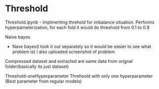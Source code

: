 # Threshold

Threshold.ipynb -  Implmenting threhold for imbalance situation. Performs hyperpameterization, for each fold it would do threshold from 0.1 to 0.9

Naive bayes
- Nave bayes(I took it out separately so it would be easier to see what problem is)
I also uploaded screenshot of problem

Compressed dataset and extracted are same data from orignal folder(basically its just dataset)

Threshold-oneHyperparameter
Threhsold with only one hyperparameter (Best parameter from regular models)
